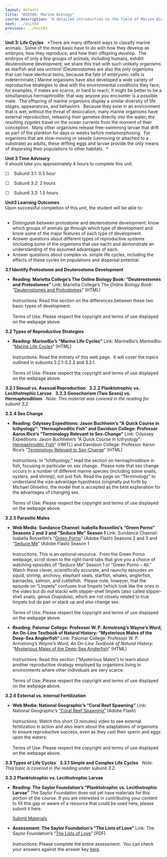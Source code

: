 ```yaml
---
layout: default
title: "BIO308: Marine Biology"
course_description: "A detailed introduction to the field of Marine Biology, from a survey of the origin of oceans and their movements to details of marine food webs, life cycles, and marine zonation. Particular emphasis on marine environment and ecology, taxonomy and physiology, and contemporary concerns in the field, including human influences on marine systems."
next: ../Unit04
previous: ../Unit02
---
```

**Unit 3: Life Cycles** <span id="3"></span> 
*There are many different ways to classify marine animals.  Some of the
most basic have to do with how they develop as embryos; how they
reproduce; and how their offspring develop.  The embryos of only a few
groups of animals, including humans, exhibit deuterostome development;
we share this trait with such unlikely organisms as starfish and sea
urchins! (Deuterostomes are also the only organisms that can have
identical twins, because the fate of embryonic cells is indeterminate.)
Marine organisms have also developed a wide variety of reproductive
strategies to deal with the environmental conditions they face; for
examples, if mates are scarce, or hard to reach, it might be better to
be a simultaneous hermaphrodite: that way anyone you encounter is a
possible mate.  The offspring of marine organisms display a similar
diversity of life stages, appearances, and behaviors.  Because they
exist in an environment that is wet, without the threat of desiccation,
many marine organisms have external reproduction, releasing their
gametes directly into the water; the resulting zygotes travel on the
ocean currents from the moment of their conception.  Many other
organisms release free-swimming larvae that drift as part of the
plankton for days or weeks before metamorphosing.  For organisms that
are slow-moving or sessile (unmoving or attached to a substrate) as
adults, these drifting eggs and larvae provide the only means of
dispersing their populations to other habitats.  *

**Unit 3 Time Advisory**  
It should take you approximately 4 hours to complete this unit.  
  
 ☐    Subunit 3.1: 0.5 hour  
  
 ☐    Subunit 3.2: 2 hours  
  
 ☐    Subunit 3.3: 1.5 hours

**Unit3 Learning Outcomes**  
Upon successful completion of this unit, the student will be able to:  
  
-   Distinguish between protostome and deuterostome development: know
    which groups of animals go through which type of development and
    know some of the major features of each type of development.
-   Answer questions about different types of reproductive systems
    (including some of the organisms that use each) and demonstrate an
    understanding of the assumed advantages of each.
-   Answer questions about complex vs. simple life cycles, including the
    effects of these cycles on populations and dispersal potential.

**3.1 Identify Protostome and Deuterostome Development** <span
id="3.1"></span> 
-   **Reading: Marietta College’s The Online Biology Book:
    “Deuterostomes and Protostomes”**
    Link: Marietta College’s *The Online Biology Book*: “[Deuterostomes
    and
    Protostomes](http://www.emc.maricopa.edu/faculty/farabee/biobk/BioBookDiversity_8.html#Deuterostomes%20and%20Protostomes)”
    (HTML)  
        
     Instructions: Read this section on the differences between these
    two basic types of development.  
        
     Terms of Use: Please respect the copyright and terms of use
    displayed on the webpage above.

**3.2 Types of Reproductive Strategies** <span id="3.2"></span> 
-   **Reading: MarineBio’s “Marine Life Cycles”**
    Link: MarineBio’s *MarineBio*: “[Marine Life
    Cycles](http://marinebio.org/Oceans/marine-life-cycle.asp)” (HTML)  
        
     Instructions: Read the entirety of this web page.  It will cover
    the topics outlined in subunits 3.2.1-3.2.3 and 3.3.1.  
        
     Terms of Use: Please respect the copyright and terms of use
    displayed on the webpage above.

**3.2.1 Sexual vs. Asexual Reproduction** <span id="3.2.1"></span> 
**3.2.2 Planktotrophic vs. Lecithotrophic Larvae** <span
id="3.2.2"></span> 
**3.2.3 Gonochorism (Two Sexes) vs. Hermaphroditism** <span
id="3.2.3"></span> 
*Note: This material was covered in the reading for subunit 3.2.*

**3.2.4 Sex Change** <span id="3.2.4"></span> 
-   **Reading: Odyssey Expeditions: Jason Buchheim’s “A Quick Course in
    Icthyology”: “Hermaphroditic Fish” and Davidson College: Professor
    Aaron Rice’s “Terminology Relevant to Sex-Change”**
    Link: Odyssey Expeditions: Jason Buchheim’s “A Quick Course in
    Icthyology":  [Hermaphroditic
    Fish](http://www.marinebiology.org/fish.htm#FISH%20SEX-%20how%20fish%20reproduce)”
    (HMTL) and Davidson College: Professor Aaron Rice’s “[Terminology
    Relevant to
    Sex-Change](http://www.bio.davidson.edu/Courses/anphys/1999/Rice/Term.htm)”
    (HTML)  
        
     Instructions: In “Ichthyology,” read the section on hermaphroditism
    in fish, focusing in particular on sex change.  Please note that sex
    change occurs in a number of different marine species (including
    some snails, oysters, and shrimp), not just fish. Read the page on
    “Terminology” to understand the size-advantage hypothesis
    (originally put forth by Michael Ghiselin), the model that is
    accepted as the best explanation for the advantages of changing
    sex.  
        
     Terms of Use: Please respect the copyright and terms of use
    displayed on the webpage above.

**3.2.5 Parasitic Males** <span id="3.2.5"></span> 
-   **Web Media: Sundance Channel: Isabella Rossellini’s “Green Porno”
    Seasons 2 and 3 and “Seduce Me” Season 1**
    Link: Sundance Channel: Isabella Rossellini’s “[Green
    Porno](http://www.sundancechannel.com/greenporno/)” (Adobe Flash)
    Seasons 2 and 3 and “[Seduce
    Me](http://www.sundancechannel.com/greenporno/)” (Adobe Flash)
    Season 1  
        
     Instructions: This is an optional resource.  From the Green Porno
    webpage, scroll down to the right-hand tabs that give you a choice
    of watching episodes of “Seduce Me” Season 1 or “Green Porno –
    All.”  Watch these clever, scientifically accurate, and raunchy
    episodes on squid, shrimp, anchovy, elephant seals, starfish,
    whales, anglerfish, barnacles, salmon, and cuttlefish.  Please note,
    however, that the episode on “Limpets” confuses true limpets (which
    look like the ones in the video but do *not* stack) with
    slipper-shell limpets (also called slipper-shell snails, genus
    *Crepidula*), which are not closely related to true limpets but do
    pair or stack up and also change sex.  
        
     Terms of Use: Please respect the copyright and terms of use
    displayed on the webpage above.

-   **Reading: Palomar College: Professor W. P. Armstrong’s Wayne’s
    Word, An On-Line Textbook of Natural History: “Mysterious Males of
    the Deep-Sea Anglerfish”**
    Link: Palomar College: Professor W. P. Armstrong’s *Wayne’s Word, An
    On-Line Textbook of Natural History*: “[Mysterious Males of the
    Deep-Sea
    Anglerfish](http://waynesword.palomar.edu/ww0701.htm#Angler)”
    (HTML)  
        
     Instructions: Read this section (“Mysterious Males”) to learn about
    another reproductive strategy employed by organisms living in
    environments where other individuals are very scarce.  
        
     Terms of Use: Please respect the copyright and terms of use
    displayed on the webpage above.

**3.2.6 External vs. Internal Fertilization** <span id="3.2.6"></span> 
-   **Web Media: National Geographic’s “Coral Reef Spawning”**
    Link: National Geographic’s [“Coral Reef
    Spawning”](http://www.natgeoeducationvideo.com/film/696/coral-reef-spawning)
    (Adobe Flash)  
        
     Instructions: Watch this short (3 minutes) video to see external
    fertilization in action and also learn about the adaptations of
    organisms to ensure reproductive success, even as they cast their
    sperm and eggs upon the waters.  
        
     Terms of Use: Please respect the copyright and terms of use
    displayed on the webpage above.

**3.3 Types of Life Cycles** <span id="3.3"></span> 
**3.3.1 Simple and Complex Life Cycles** <span id="3.3.1"></span> 
*Note: This topic is covered in the reading under subunit 3.2.*

**3.3.2 Planktotrophic vs. Lecithotrophic Larvae** <span
id="3.3.2"></span> 
-   **Reading: The Saylor Foundation’s “Planktotrophic vs.
    Lecithotrophic Larvae”**
    The Saylor Foundation does not yet have materials for this portion
    of the course. If you are interested in contributing your content to
    fill this gap or aware of a resource that could be used here, please
    submit it here.

    [Submit Materials](/contribute/)

-   **Assessment: The Saylor Foundation’s “The Lists of Love”**
    Link: The Saylor Foundation’s “[The Lists of
    Love](http://www.saylor.org/site/wp-content/uploads/2012/01/BIO308-Unit-3-The-Lists-of-Love-Assignment-FINAL.pdf)”
    (PDF)  
        
     Instructions: Please complete the entire assessment.  You can check
    your answers against the answer key
    [here](http://www.saylor.org/site/wp-content/uploads/2012/01/BIO308-Unit-3-The-Lists-of-Love-Answer-Key-FINAL.pdf). 


